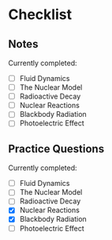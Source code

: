 # Checklist

## Notes
Currently completed:

- [ ] Fluid Dynamics
- [ ] The Nuclear Model
- [ ] Radioactive Decay
- [ ] Nuclear Reactions
- [ ] Blackbody Radiation
- [ ] Photoelectric Effect

## Practice Questions
Currently completed:

- [ ] Fluid Dynamics
- [ ] The Nuclear Model
- [ ] Radioactive Decay
- [X] Nuclear Reactions
- [X] Blackbody Radiation
- [ ] Photoelectric Effect
